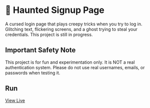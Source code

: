 # 👻 Haunted Signup Page  

A cursed login page that plays creepy tricks when you try to log in.  
Glitching text, flickering screens, and a ghost trying to steal your credentials.
This project is still in progress.

## Important Safety Note
This project is for fun and experimentation only.
It is NOT a real authentication system. Please do not use real usernames, emails, or passwords when testing it.

## Run  
[View Live](https://alitarek75.github.io/haunted-signup-page/)
